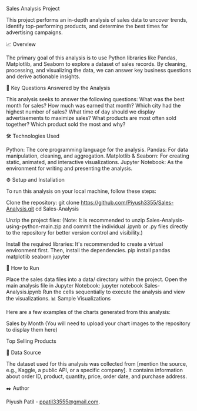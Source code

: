 Sales Analysis Project

This project performs an in-depth analysis of sales data to uncover trends, identify top-performing products, and determine the best times for advertising campaigns.

📈 Overview

The primary goal of this analysis is to use Python libraries like Pandas, Matplotlib, and Seaborn to explore a dataset of sales records. By cleaning, processing, and visualizing the data, we can answer key business questions and derive actionable insights.

🎯 Key Questions Answered by the Analysis

This analysis seeks to answer the following questions: What was the best month for sales? How much was earned that month? Which city had the highest number of sales? What time of day should we display advertisements to maximize sales? What products are most often sold together? Which product sold the most and why?

🛠️ Technologies Used

Python: The core programming language for the analysis. Pandas: For data manipulation, cleaning, and aggregation. Matplotlib & Seaborn: For creating static, animated, and interactive visualizations. Jupyter Notebook: As the environment for writing and presenting the analysis.

⚙️ Setup and Installation

To run this analysis on your local machine, follow these steps:

Clone the repository: git clone https://github.com/Piyush3355/Sales-Analysis.git cd Sales-Analysis

Unzip the project files: (Note: It is recommended to unzip Sales-Analysis-using-python-main.zip and commit the individual .ipynb or .py files directly to the repository for better version control and visibility.)

Install the required libraries: It's recommended to create a virtual environment first. Then, install the dependencies. pip install pandas matplotlib seaborn jupyter

🚀 How to Run

Place the sales data files into a data/ directory within the project.
Open the main analysis file in Jupyter Notebook: jupyter notebook Sales-Analysis.ipynb
Run the cells sequentially to execute the analysis and view the visualizations.
📊 Sample Visualizations

Here are a few examples of the charts generated from this analysis:

Sales by Month (You will need to upload your chart images to the repository to display them here)

Top Selling Products

📂 Data Source

The dataset used for this analysis was collected from [mention the source, e.g., Kaggle, a public API, or a specific company]. It contains information about order ID, product, quantity, price, order date, and purchase address.

✒️ Author

Piyush Patil - ppatil33555@gmail.com.



